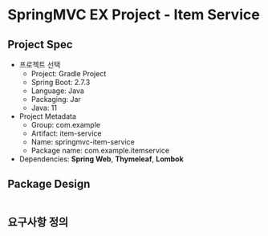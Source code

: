 # SpringMVC EX Project - Item Service

## Project Spec
- 프로젝트 선택
    - Project: Gradle Project
    - Spring Boot: 2.7.3
    - Language: Java
    - Packaging: Jar
    - Java: 11
- Project Metadata
    - Group: com.example
    - Artifact: item-service
    - Name: springmvc-item-service
    - Package name: com.example.itemservice
- Dependencies: **Spring Web**, **Thymeleaf**, **Lombok**

## Package Design
```

```

## 요구사항 정의
